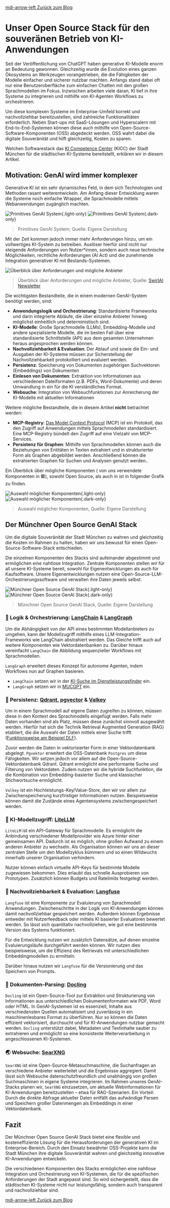 [<v-icon>mdi-arrow-left</v-icon> Zurück zum Blog](/blog/index.md)

# Unser Open Source Stack für den souveränen Betrieb von KI-Anwendungen

Seit der Veröffentlichung von ChatGPT haben generative KI-Modelle enorm an Bedeutung gewonnen. Gleichzeitig wurde die Evolution eines ganzen Ökosystems an Werkzeugen vorangetrieben, die die Fähigkeiten der Modelle einfacher und sicherer nutzbar machten.
Anfangs stand dabei oft nur eine Benutzeroberfläche zum einfachen Chatten mit den großen Sprachmodellen im Fokus. Inzwischen arbeiten viele daran, KI tief in ihre Systeme zu integrieren und mithilfe von KI-Agenten Workflows zu orchestrieren.

Um diese komplexen Systeme im Enterprise-Umfeld korrekt und nachvollziehbar bereitzustellen, sind zahlreiche Funktionalitäten erforderlich.
Neben Start-ups mit SaaS-Lösungen und Hyperscalern mit End-to-End-Systemen können diese auch mithilfe von Open-Source-Software-Komponenten (OSS) abgedeckt werden. OSS wahrt dabei die digitale Souveränität und hilft gleichzeitig, Kosten zu sparen.

Welchen Softwarestack das [KI Competence Center](/kicc) (KICC) der Stadt München für die städtischen KI-Systeme bereitstellt, erklären wir in diesem Artikel.

## Motivation: GenAI wird immer komplexer

Generative KI ist ein sehr dynamisches Feld, in dem sich Technologien und Methoden rasant weiterentwickeln.
Am Anfang dieser Entwicklung waren die Systeme noch einfache Wrapper, die Sprachmodelle mittels Webanwendungen zugänglich machten.

![Primitives GenAI System](/img/blog/genai.png){.light-only}
![Primitives GenAI System](/img/blog/genai_dark.png){.dark-only}

> Primitives GenAI System; Quelle: Eigene Darstellung

Mit der Zeit kommen jedoch immer mehr Anforderungen hinzu, um ein vollwertiges KI-System zu betreiben.
Auslöser hierfür sind nicht nur steigende Anforderungen von Nutzer\*innen, sondern auch neue technische Möglichkeiten, rechtliche Anforderungen (AI Act) und die zunehmende Integration generativer KI mit Bestands-Systemen.

![Überblick über Anforderungen und mögliche Anbieter](/img/blog/swirlai-vendor-landscape.png)

> Überblick über Anforderungen und mögliche Anbieter, Quelle: [SwirlAI Newsletter](https://www.newsletter.swirlai.com/p/enterprise-agentic-ai-hierarchy-of)

Die wichtigsten Bestandteile, die in einem modernen GenAI-System benötigt werden, sind:

- **Anwendungslogik und Orchestrierung**: Standardisierte Frameworks und darin integrierte Abläufe, die über einzelne Anbieter hinweg möglichst einheitlich und deterministisch sind.
- **KI-Modelle**: Große Sprachmodelle (LLMs), Embedding-Modelle und andere spezialisierte Modelle, die im besten Fall über eine standardisierte Schnittstelle (API) aus dem gesamten Unternehmen heraus angesprochen werden können.
- **Nachvollziehbarkeit & Evaluation**: Der Ablauf und sowie die Ein- und Ausgaben der KI-Systeme müssen zur Sicherstellung der Nachvollziehbarkeit protokolliert und evaluiert werden.
- **Persistenz**: Speicherung von Dokumenten zugehörigen Suchvektoren (Embeddings) von Dokumenten
- **Einlesen von Dokumenten**: Extraktion von Informationen aus verschiedenen Dateiformaten (z.B. PDFs, Word-Dokumente) und deren Umwandlung in ein für die KI verständliches Format.
- **Websuche**: Integration von Websuchfunktionen zur Anreicherung der KI-Modelle mit aktuellen Informationen

Weitere mögliche Bestandteile, die in diesem Artikel **nicht** betrachtet werden:

- **MCP-Registry**: [Das Model Context Protocol](https://modelcontextprotocol.io/introduction) (MCP) ist ein Protokoll, das den Zugriff auf Anwendungen mittels Sprachmodellen standardisiert. Eine MCP-Registry bündelt den Zugriff auf eine Vielzahl von MCP-Services.
- **Persistenz für Graphen**: Mithilfe von Sprachmodellen können auch die Beziehungen von Entitäten in Texten extrahiert und in strukturierter Form als Graphen abgebildet werden. Anschließend können die extrahierten Graphen für Suchen und Analysen genutzt werden..

Ein Überblick über mögliche Komponenten ( von uns verwendete Komponenten in 🟩), sowohl Open Source, als auch in ist in folgender Grafik zu finden.

![Auswahl möglicher Komponenten](/img/blog/genai-component-map.png){.light-only}
![Auswahl möglicher Komponenten](/img/blog/genai-component-map_dark.png){.dark-only}

> Auswahl möglicher Komponenten, Quelle: Eigene Darstellung

## Der Münchner Open Source GenAI Stack

Um die digitale Souveränität der Stadt München zu wahren und gleichzeitig die Kosten im Rahmen zu halten, haben wir uns bewusst für einen Open-Source-Software-Stack entschieden.

Die einzelnen Komponenten des Stacks sind aufeinander abgestimmt und ermöglichen eine nahtlose Integration. Zentrale Komponenten stellen wir für all unsere KI-Systeme bereit, sowohl für Eigenentwicklungen als auch für Kaufsoftware.
Unsere Eigenentwicklungen nutzen eine Open-Source-LLM-Orchestrierungssoftware und verwalten ihre Daten jeweils selbst.

![Münchner Open Source GenAI Stack](/img/blog/kicc-muc-stack.png){.light-only}
![Münchner Open Source GenAI Stack](/img/blog/kicc-muc-stack_dark.png){.dark-only}

> Münchner Open Source GenAI Stack, Quelle: Eigene Darstellung

### 🎼 Logik & Orchestrierung: [LangChain](https://github.com/langchain-ai/langchain) & [LangGraph](https://github.com/langchain-ai/langgraph)

Um die Abhängigkeit von der API eines bestimmten Modellanbieters zu umgehen, kann der Modellzugriff mithilfe eines LLM-Integration-Frameworks wie LangChain abstrahiert werden. Das Gleiche trifft auch auf weitere Komponenten wie Vektordatenbanken zu.
Darüber hinaus vereinfacht `LangChain` die Abbildung sequenzieller Workflows mit Sprachmodellen.

`LangGraph` erweitert dieses Konzept für autonome Agenten, indem Workflows nun auf Graphen basieren.

- `LangChain` setzen wir in der [KI-Suche im Dienstleistungsfinder](/ki-systeme/dl) ein.
- `LangGraph` setzen wir in [MUCGPT](/ki-systeme/mucgpt) ein.

### 💾 Persistenz: [Qdrant](https://qdrant.tech/), [pgvector](https://github.com/pgvector/pgvector) & [Valkey](https://valkey.io/)

Um in einem Sprachmodell auf eigene Daten zugreifen zu können, müssen diese in den Kontext des Sprachmodells eingefügt werden. Falls mehr Daten vorhanden sind als Platz, müssen diese zunächst sinnvoll ausgewählt werden. Hierfür hat sich die Technik Retrieval Augmented Generation (RAG) etabliert, die die Auswahl der Daten mittels einer Suche trifft ([Funktionsweise am Beispiel DLF](/ki-systeme/dlf#funktionsweise)).

Zuvor werden die Daten in vektorisierter Form in einer Vektordatenbank abgelegt. `Pgvektor` erweitert die OSS-Datenbank `Postgres` um diese Fähigkeiten.
Wir setzen jedoch vor allem auf die Open-Source-Vektordatenbank Qdrant.
Qdrant ermöglicht eine performante Suche und Filterung von Vektordaten. Zudem nutzen wir die hybride Suchfunktion, die die Kombination von Embedding-basierter Suche und klassischer Stichwortsuche ermöglicht.

`Valkey` ist ein Hochleistungs-Key/Value-Store, den wir vor allem zur Zwischenspeicherung kurzfristiger Informationen nutzen. Beispielsweise können damit die Zustände eines Agentensystems zwischengespeichert werden.

### 🧠 KI-Modellzugriff: [LiteLLM](https://www.litellm.ai/)

`LiteLLM` ist ein API-Gateway für Sprachmodelle. Es ermöglicht die Anbindung verschiedener Modellprovider wie Azure hinter einer gemeinsamen API. Dadurch ist es möglich, ohne großen Aufwand zu einem anderen Anbieter zu wechseln. Als Organisation können wir uns an dieser zentralen Stelle um den Modellzyklus kümmern und so einen Wildwuchs innerhalb unserer Organisation verhindern.

Nutzer können einfach virtuelle API-Keys für bestimmte Modelle zugewiesen bekommen. Dies erlaubt das schnelle Ausprobieren von Prototypen. Zusätzlich können Budgets und Ratelimits festgelegt werden.

### 🔎 Nachvollziehbarkeit & Evaluation: [Langfuse](https://langfuse.com/)

`Langfuse` ist eine Komponente zur Evaluierung von Sprachmodell Anwendungen. Zwischenschritte in der Logik von KI-Anwendungen können damit nachvollziehbar gespeichert werden. Außerdem können Ergebnisse entweder mit Nutzerfeedback oder mittels KI basierter Evaluatoren bewertet werden. So lässt sich quantitativ nachvollziehen, wie gut eine bestimmte Version des Systems funktioniert.

Für die Entwicklung nutzen wir zusätzlich Datensätze, auf denen einzelne Evaluierungsläufe durchgeführt werden können. Wir nutzen dies beispielsweise, um die Effizienz des Retrievals mit unterschiedlichen Embeddingmodellen zu ermitteln.

Darüber hinaus nutzen wir `Langfuse` für die Versionierung und das Speichern von Prompts.

### 📃 Dokumenten-Parsing: [Docling](https://docling-project.github.io/docling/)

`Docling` ist ein Open-Source-Tool zur Extraktion und Strukturierung von Informationen aus unterschiedlichen Dokumentenformaten wie PDF, Word oder HTML. In GenAI-Systemen ist es essenziell, Inhalte aus verschiedensten Quellen automatisiert und zuverlässig in ein maschinenlesbares Format zu überführen. Nur so können die Daten effizient vektorisiert, durchsucht und für KI-Anwendungen nutzbar gemacht werden. `Docling` unterstützt dabei, Metadaten und Textinhalte sauber zu extrahieren und ermöglicht so eine konsistente Weiterverarbeitung in angeschlossenen KI-Systemen.

### 🌏 Websuche: [SearXNG](https://github.com/searxng/searxng)

`SearXNG` ist eine Open-Source-Metasuchmaschine, die Suchanfragen an verschiedene Anbieter weiterleitet und die Ergebnisse aggregiert. Damit lässt sich Websuche datenschutzfreundlich und unabhängig von großen Suchmaschinen in eigene Systeme integrieren. Im Rahmen unseres GenAI-Stacks planen wir, `SearXNG` einzusetzen, um aktuelle Webinformationen für KI-Anwendungen bereitzustellen – etwa für RAG-Szenarien. Ein Vorteil: Durch die direkte Abfrage aktueller Daten entfällt das aufwändige Parsen und Speichern großer Datenmengen als Embeddings in einer Vektordatenbank.

## Fazit

Der Münchner Open Source GenAI Stack bietet eine flexible und kosteneffiziente Lösung für die Herausforderungen der generativen KI im Enterprise-Bereich.
Durch den Einsatz bewährter OSS-Projekte kann die Stadt München ihre digitale Souveränität wahren und gleichzeitig innovative KI-Anwendungen entwickeln.

Die verschiedenen Komponenten des Stacks ermöglichen eine nahtlose Integration und Orchestrierung von KI-Systemen, die für die spezifischen Anforderungen der Stadt angepasst sind.
So wird sichergestellt, dass die städtischen KI-Systeme nicht nur leistungsfähig, sondern auch transparent und nachvollziehbar sind.

[<v-icon>mdi-arrow-left</v-icon> Zurück zum Blog](/blog/index.md)

